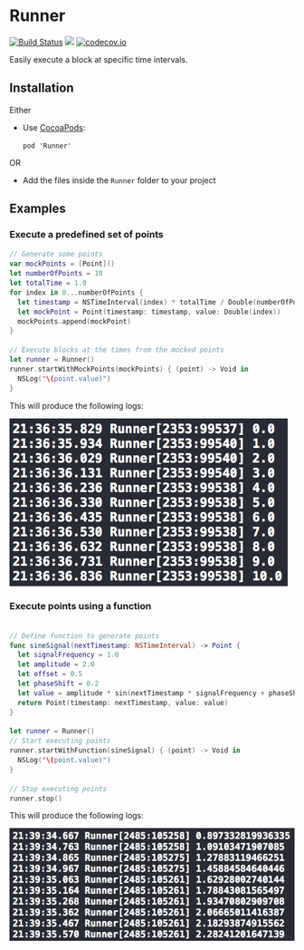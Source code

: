 # Runner

[![Build Status](https://travis-ci.org/lucianomarisi/Runner.svg?branch=master)](https://travis-ci.org/lucianomarisi/Runner)
[![](https://img.shields.io/cocoapods/v/Runner.svg)](https://cocoapods.org/pods/Runner)
[![codecov.io](http://codecov.io/github/lucianomarisi/Runner/coverage.svg?branch=master)](http://codecov.io/github/lucianomarisi/Runner?branch=master)

Easily execute a block at specific time intervals.

## Installation

Either

- Use [CocoaPods](http://cocoapods.org):

	`pod 'Runner'`

OR

- Add the files inside the `Runner` folder to your project

## Examples

### Execute a predefined set of points

```swift
// Generate some points
var mockPoints = [Point]()
let numberOfPoints = 10
let totalTime = 1.0
for index in 0...numberOfPoints {
  let timestamp = NSTimeInterval(index) * totalTime / Double(numberOfPoints)
  let mockPoint = Point(timestamp: timestamp, value: Double(index))
  mockPoints.append(mockPoint)
}

// Execute blocks at the times from the mocked points
let runner = Runner()
runner.startWithMockPoints(mockPoints) { (point) -> Void in
  NSLog("\(point.value)")
}
```

This will produce the following logs:

![](Screenshots/mock_points_logs.png)

### Execute points using a function

```swift

// Define function to generate points
func sineSignal(nextTimestamp: NSTimeInterval) -> Point {
  let signalFrequency = 1.0
  let amplitude = 2.0
  let offset = 0.5
  let phaseShift = 0.2
  let value = amplitude * sin(nextTimestamp * signalFrequency + phaseShift) + offset
  return Point(timestamp: nextTimestamp, value: value)
}

let runner = Runner()
// Start executing points
runner.startWithFunction(sineSignal) { (point) -> Void in
  NSLog("\(point.value)")
}

// Stop executing points
runner.stop()
```

This will produce the following logs:

![](Screenshots/sine_wave_logs.png)